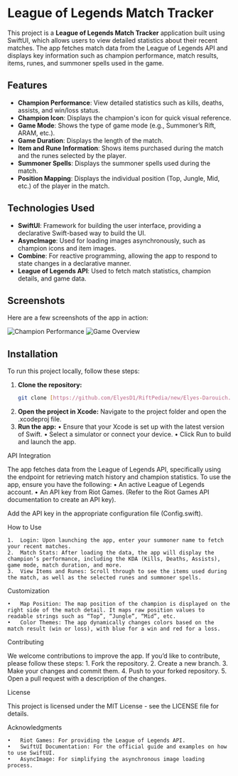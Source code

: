 # League of Legends Match Tracker

This project is a **League of Legends Match Tracker** application built using SwiftUI, which allows users to view detailed statistics about their recent matches. The app fetches match data from the League of Legends API and displays key information such as champion performance, match results, items, runes, and summoner spells used in the game.

## Features

- **Champion Performance**: View detailed statistics such as kills, deaths, assists, and win/loss status.
- **Champion Icon**: Displays the champion's icon for quick visual reference.
- **Game Mode**: Shows the type of game mode (e.g., Summoner’s Rift, ARAM, etc.).
- **Game Duration**: Displays the length of the match.
- **Item and Rune Information**: Shows items purchased during the match and the runes selected by the player.
- **Summoner Spells**: Displays the summoner spells used during the match.
- **Position Mapping**: Displays the individual position (Top, Jungle, Mid, etc.) of the player in the match.

## Technologies Used

- **SwiftUI**: Framework for building the user interface, providing a declarative Swift-based way to build the UI.
- **AsyncImage**: Used for loading images asynchronously, such as champion icons and item images.
- **Combine**: For reactive programming, allowing the app to respond to state changes in a declarative manner.
- **League of Legends API**: Used to fetch match statistics, champion details, and game data.

## Screenshots

Here are a few screenshots of the app in action:

![Champion Performance](link_to_screenshot_1)
![Game Overview](link_to_screenshot_2)

## Installation

To run this project locally, follow these steps:

1. **Clone the repository:**
   ```bash
   git clone [https://github.com/ElyesD1/RiftPedia/new/Elyes-Darouich.git]
   ```
2. **Open the project in Xcode:**
Navigate to the project folder and open the .xcodeproj file.
3. **Run the app:**
	•	Ensure that your Xcode is set up with the latest version of Swift.
	•	Select a simulator or connect your device.
	•	Click Run to build and launch the app.

API Integration

The app fetches data from the League of Legends API, specifically using the endpoint for retrieving match history and champion statistics. To use the app, ensure you have the following:
	•	An active League of Legends account.
	•	An API key from Riot Games. (Refer to the Riot Games API documentation to create an API key).

Add the API key in the appropriate configuration file (Config.swift).

How to Use

	1.	Login: Upon launching the app, enter your summoner name to fetch your recent matches.
	2.	Match Stats: After loading the data, the app will display the champion’s performance, including the KDA (Kills, Deaths, Assists), game mode, match duration, and more.
	3.	View Items and Runes: Scroll through to see the items used during the match, as well as the selected runes and summoner spells.

Customization

	•	Map Position: The map position of the champion is displayed on the right side of the match detail. It maps raw position values to readable strings such as “Top”, “Jungle”, “Mid”, etc.
	•	Color Themes: The app dynamically changes colors based on the match result (win or loss), with blue for a win and red for a loss.

Contributing

We welcome contributions to improve the app. If you’d like to contribute, please follow these steps:
	1.	Fork the repository.
	2.	Create a new branch.
	3.	Make your changes and commit them.
	4.	Push to your forked repository.
	5.	Open a pull request with a description of the changes.

License

This project is licensed under the MIT License - see the LICENSE file for details.

Acknowledgments

	•	Riot Games: For providing the League of Legends API.
	•	SwiftUI Documentation: For the official guide and examples on how to use SwiftUI.
	•	AsyncImage: For simplifying the asynchronous image loading process.


   
